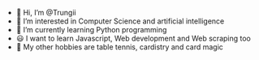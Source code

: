 - 👋 Hi, I’m @Trungii 
- 👀 I’m interested in Computer Science and artificial intelligence
- 🌱 I’m currently learning Python programming 
- 😃 I want to learn Javascript, Web development and Web scraping too
- 🍰 My other hobbies are table tennis, cardistry and card magic 

<!---
Trungii/Trungii is a ✨ special ✨ repository because its `README.md` (this file) appears on your GitHub profile.
You can click the Preview link to take a look at your changes.
--->
